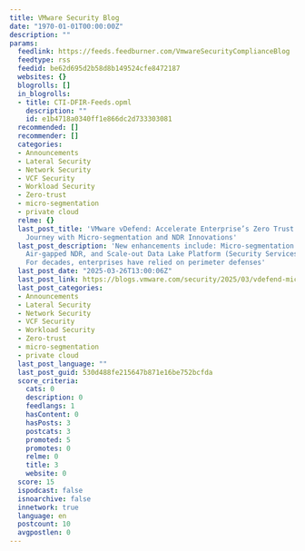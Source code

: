 ```yaml
---
title: VMware Security Blog
date: "1970-01-01T00:00:00Z"
description: ""
params:
  feedlink: https://feeds.feedburner.com/VmwareSecurityComplianceBlog
  feedtype: rss
  feedid: be62d695d2b58d8b149524cfe8472187
  websites: {}
  blogrolls: []
  in_blogrolls:
  - title: CTI-DFIR-Feeds.opml
    description: ""
    id: e1b4718a0340ff1e866dc2d733303081
  recommended: []
  recommender: []
  categories:
  - Announcements
  - Lateral Security
  - Network Security
  - VCF Security
  - Workload Security
  - Zero-trust
  - micro-segmentation
  - private cloud
  relme: {}
  last_post_title: 'VMware vDefend: Accelerate Enterprise’s Zero Trust Private Cloud
    Journey with Micro-segmentation and NDR Innovations'
  last_post_description: 'New enhancements include: Micro-segmentation Assessment,
    Air-gapped NDR, and Scale-out Data Lake Platform (Security Services Platform 5.0)
    For decades, enterprises have relied on perimeter defenses'
  last_post_date: "2025-03-26T13:00:06Z"
  last_post_link: https://blogs.vmware.com/security/2025/03/vdefend-microsegmentation.html
  last_post_categories:
  - Announcements
  - Lateral Security
  - Network Security
  - VCF Security
  - Workload Security
  - Zero-trust
  - micro-segmentation
  - private cloud
  last_post_language: ""
  last_post_guid: 530d488fe215647b871e16be752bcfda
  score_criteria:
    cats: 0
    description: 0
    feedlangs: 1
    hasContent: 0
    hasPosts: 3
    postcats: 3
    promoted: 5
    promotes: 0
    relme: 0
    title: 3
    website: 0
  score: 15
  ispodcast: false
  isnoarchive: false
  innetwork: true
  language: en
  postcount: 10
  avgpostlen: 0
---
```

